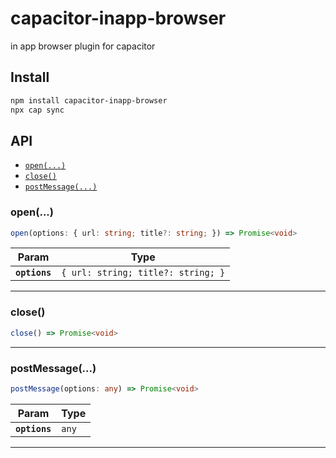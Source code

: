 # capacitor-inapp-browser

in app browser plugin for capacitor

## Install

```bash
npm install capacitor-inapp-browser
npx cap sync
```

## API

<docgen-index>

* [`open(...)`](#open)
* [`close()`](#close)
* [`postMessage(...)`](#postmessage)

</docgen-index>

<docgen-api>
<!--Update the source file JSDoc comments and rerun docgen to update the docs below-->

### open(...)

```typescript
open(options: { url: string; title?: string; }) => Promise<void>
```

| Param         | Type                                          |
| ------------- | --------------------------------------------- |
| **`options`** | <code>{ url: string; title?: string; }</code> |

--------------------


### close()

```typescript
close() => Promise<void>
```

--------------------


### postMessage(...)

```typescript
postMessage(options: any) => Promise<void>
```

| Param         | Type             |
| ------------- | ---------------- |
| **`options`** | <code>any</code> |

--------------------

</docgen-api>
